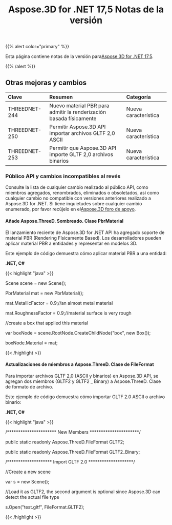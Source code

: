 ﻿---
title: Aspose.3D for .NET 17,5 Notas de la versión
type: docs
weight: 80
url: /es/net/aspose-3d-for-net-17-5-release-notes/
---
{{% alert color="primary" %}} 

Esta página contiene notas de la versión para[Aspose.3D for .NET 17,5](https://www.nuget.org/packages/Aspose.3D/17.5.0).

{{% /alert %}} 
## **Otras mejoras y cambios**

|**Clave**|**Resumen**|**Categoría**|
|:- |:- |:- |
|THREEDNET-244|Nuevo material PBR para admitir la renderización basada físicamente|Nueva característica|
|THREEDNET-250|Permitir Aspose.3D API importar archivos GLTF 2,0 ASCII|Nueva característica|
|THREEDNET-253|Permitir que Aspose.3D API importe GLTF 2,0 archivos binarios|Nueva característica|
### **Público API y cambios incompatibles al revés**
Consulte la lista de cualquier cambio realizado al público API, como miembros agregados, renombrados, eliminados o obsoletados, así como cualquier cambio no compatible con versiones anteriores realizado a Aspose.3D for .NET. Si tiene inquietudes sobre cualquier cambio enumerado, por favor recújelo en el[Aspose.3D foro de apoyo](https://forum.aspose.com/c/3d/18).
#### **Añade Aspose.ThreeD. Sombreado. Clase PbrMaterial**
El lanzamiento reciente de Aspose.3D for .NET API ha agregado soporte de material PBR (Rendering Físicamente Based). Los desarrolladores pueden aplicar material PBR a entidades y representar en modelos 3D.

Este ejemplo de código demuestra cómo aplicar material PBR a una entidad:

**.NET, C#**

{{< highlight "java" >}}

 Scene scene = new Scene();

PbrMaterial mat = new PbrMaterial();

mat.MetallicFactor = 0.9;//an almost metal material

mat.RoughnessFactor = 0.9;//material surface is very rough

//create a box that applied this material

var boxNode = scene.RootNode.CreateChildNode("box", new Box());

boxNode.Material = mat;

{{< /highlight >}}
#### **Actualizaciones de miembros a Aspose.ThreeD. Clase de FileFormat**
Para importar archivos GLTF 2,0 (ASCII y binarios) en Aspose.3D API, se agregan dos miembros (GLTF2 y GLTF2 _ Binary) a Aspose.ThreeD. Clase de formato de archivo.

Este ejemplo de código demuestra cómo importar GLTF 2.0 ASCII o archivo binario:

**.NET, C#**

{{< highlight "java" >}}

 /********************** New Members **********************/

public static readonly Aspose.ThreeD.FileFormat GLTF2;

public static readonly Aspose.ThreeD.FileFormat GLTF2_Binary;



/******************** Import GLTF 2.0 ********************/

//Create a new scene

var s = new Scene();

//Load it as GLTF2, the second argument is optional since Aspose.3D can detect the actual file type

s.Open("test.gltf", FileFormat.GLTF2);

{{< /highlight >}}

